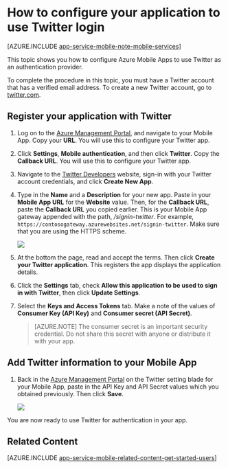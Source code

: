 <properties
	pageTitle="How to configure Twitter authentication for your App Services application"
	description="Learn how to configure Twitter authentication for your App Services application."
	services="app-service\mobile"
	documentationCenter=""
	authors="mattchenderson" 
	manager="dwrede"
	editor=""/>

<tags
	ms.service="app-service-mobile"
	ms.workload="mobile"
	ms.tgt_pltfrm="na"
	ms.devlang="multiple"
	ms.topic="article"
	ms.date="10/29/2015"
	ms.author="mahender"/>

# How to configure your application to use Twitter login

[AZURE.INCLUDE [app-service-mobile-note-mobile-services](../../includes/app-service-mobile-note-mobile-services.md)]

This topic shows you how to configure Azure Mobile Apps to use Twitter as an authentication provider.

To complete the procedure in this topic, you must have a Twitter account that has a verified email address. To create a new Twitter account, go to <a href="http://go.microsoft.com/fwlink/p/?LinkID=268287" target="_blank">twitter.com</a>.

## <a name="register"> </a>Register your application with Twitter


1. Log on to the [Azure Management Portal], and navigate to your Mobile App. Copy your **URL**. You will use this to configure your Twitter app.

2. Click **Settings**, **Mobile authentication**, and then click **Twitter**. Copy the **Callback URL**. You will use this to configure your Twitter app.

3. Navigate to the [Twitter Developers] website, sign-in with your Twitter account credentials, and click **Create New App**.

4. Type in the **Name** and a **Description** for your new app. Paste in your **Mobile App URL** for the **Website** value. Then, for the **Callback URL**, paste the **Callback URL** you copied earlier. This is your Mobile App gateway appended with the path, _/signin-twitter_. For example, `https://contosogateway.azurewebsites.net/signin-twitter`. Make sure that you are using the HTTPS scheme.

    ![][0]

3.  At the bottom the page, read and accept the terms. Then click **Create your Twitter application**. This registers the app displays the application details.

4. Click the **Settings** tab, check **Allow this application to be used to sign in with Twitter**, then click **Update Settings**.

5. Select the **Keys and Access Tokens** tab. Make a note of the values of **Consumer Key (API Key)** and **Consumer secret (API Secret)**.

    > [AZURE.NOTE] The consumer secret is an important security credential. Do not share this secret with anyone or distribute it with your app.


## <a name="secrets"> </a>Add Twitter information to your Mobile App

1. Back in the [Azure Management Portal] on the Twitter setting blade for your Mobile App, paste in the API Key and API Secret values which you obtained previously. Then click **Save**.

    ![][1]

You are now ready to use Twitter for authentication in your app.

## <a name="related-content"> </a>Related Content

[AZURE.INCLUDE [app-service-mobile-related-content-get-started-users](../../includes/app-service-mobile-related-content-get-started-users.md)]



<!-- Images. -->

[0]: ./media/app-service-mobile-how-to-configure-twitter-authentication/app-service-twitter-redirect.png
[1]: ./media/app-service-mobile-how-to-configure-twitter-authentication/mobile-app-twitter-settings.png

<!-- URLs. -->

[Twitter Developers]: http://go.microsoft.com/fwlink/p/?LinkId=268300
[Azure Management Portal]: https://portal.azure.com/
[xamarin]: ../app-services-mobile-app-xamarin-ios-get-started-users.md